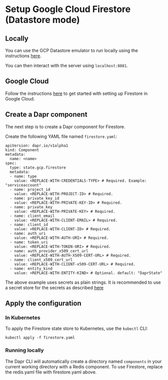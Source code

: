 # Setup Google Cloud Firestore (Datastore mode) 

## Locally

You can use the GCP Datastore emulator to run locally using the instructions [here](https://cloud.google.com/datastore/docs/tools/datastore-emulator).

You can then interact with the server using `localhost:8081`.

## Google Cloud

Follow the instructions [here](https://cloud.google.com/datastore/docs/quickstart) to get started with setting up Firestore in Google Cloud.

## Create a Dapr component

The next step is to create a Dapr component for Firestore.

Create the following YAML file named `firestore.yaml`:

```
apiVersion: dapr.io/v1alpha1
kind: Component
metadata:
  name: <name>
spec:
  type: state.gcp.firestore
  metadata:
  - name: type
    value: <REPLACE-WITH-CREDENTIALS-TYPE> # Required. Example: "serviceaccount"
  - name: project_id
    value: <REPLACE-WITH-PROJECT-ID> # Required.
  - name: private_key_id
    value: <REPLACE-WITH-PRIVATE-KEY-ID> # Required.
  - name: private_key
    value: <REPLACE-WITH-PRIVATE-KEY> # Required.
  - name: client_email
    value: <REPLACE-WITH-CLIENT-EMAIL> # Required.
  - name: client_id
    value: <REPLACE-WITH-CLIENT-ID> # Required.
  - name: auth_uri
    value: <REPLACE-WITH-AUTH-URI> # Required.
  - name: token_uri
    value: <REPLACE-WITH-TOKEN-URI> # Required.
  - name: auth_provider_x509_cert_url
    value: <REPLACE-WITH-AUTH-X509-CERT-URL> # Required.
  - name: client_x509_cert_url
    value: <REPLACE-WITH-CLIENT-x509-CERT-URL> # Required.
  - name: entity_kind
    value: <REPLACE-WITH-ENTITY-KIND> # Optional. default: "DaprState"
```

The above example uses secrets as plain strings. It is recommended to use a secret store for the secrets as described [here](../../concepts/components/secrets.md)


## Apply the configuration

### In Kubernetes

To apply the Firestore state store to Kubernetes, use the `kubectl` CLI:

```
kubectl apply -f firestore.yaml
```

### Running locally

The Dapr CLI will automatically create a directory named `components` in your current working directory with a Redis component.
To use Firestore, replace the redis.yaml file with firestore.yaml above.
